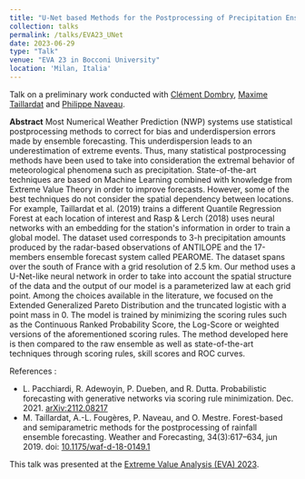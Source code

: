 ```yaml
---
title: "U-Net based Methods for the Postprocessing of Precipitation Ensemble Forecasting"
collection: talks
permalink: /talks/EVA23_UNet
date: 2023-06-29
type: "Talk"
venue: "EVA 23 in Bocconi University"
location: 'Milan, Italia'
---
```

Talk on a preliminary work conducted with [Clément Dombry](https://cdombry.perso.math.cnrs.fr/), [Maxime Taillardat](https://www.umr-cnrm.fr/spip.php?article1211&lang=en) and [Philippe Naveau](https://www.lsce.ipsl.fr/Pisp/philippe.naveau/).

**Abstract** Most Numerical Weather Prediction (NWP) systems use statistical postprocessing methods to correct for bias and underdispersion errors made by ensemble forecasting. This underdispersion leads to an underestimation of extreme events. Thus, many statistical postprocessing methods have been used to take into consideration the extremal behavior of meteorological phenomena such as precipitation. State-of-the-art techniques are based on Machine Learning combined with knowledge from Extreme Value Theory in order to improve forecasts. However, some of the best techniques do not consider the spatial dependency between locations. For example, Taillardat et al. (2019) trains a different Quantile Regression Forest at each location of interest and Rasp & Lerch (2018) uses neural networks with an embedding for the station's information in order to train a global model.
The dataset used corresponds to 3-h precipitation amounts produced by the radar-based observations of ANTILOPE and the 17-members ensemble forecast system called PEAROME. The dataset spans over the south of France with a grid resolution of 2.5 km. Our method uses a U-Net-like neural network in order to take into account the spatial structure of the data and the output of our model is a parameterized law at each grid point. Among the choices available in the literature, we focused on the Extended Generalized Pareto Distribution  and the truncated logistic with a point mass in 0. The model is trained by minimizing the scoring rules such as the Continuous Ranked Probability Score, the Log-Score or weighted versions of the aforementioned scoring rules. The method developed here is then compared to the raw ensemble as well as state-of-the-art techniques through scoring rules, skill scores and ROC curves.

References :
- L. Pacchiardi, R. Adewoyin, P. Dueben, and R. Dutta. Probabilistic forecasting with generative networks via scoring rule minimization. Dec. 2021. [arXiv:2112.08217](https://arxiv.org/abs/2112.08217)
- M. Taillardat, A.-L. Fougères, P. Naveau, and O. Mestre. Forest-based and semiparametric methods for the postprocessing of rainfall ensemble forecasting. Weather and Forecasting, 34(3):617–634, jun 2019. doi: [10.1175/waf-d-18-0149.1](https://doi.org/10.1175/WAF-D-18-0149.1)


This talk was presented at the [Extreme Value Analysis (EVA) 2023](https://dec.unibocconi.eu/research/extreme-value-analysis-eva-2023).

<!-- **Associated preprint** :  -->
